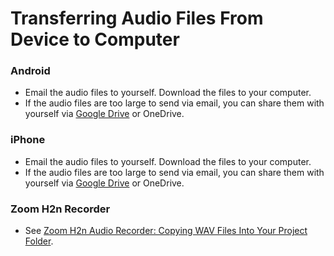 # Transferring Audio Files From Device to Computer

### Android&#x20;

* Email the audio files to yourself. Download the files to your computer.
* If the audio files are too large to send via email, you can share them with yourself via [Google Drive](https://jjloomis.gitbook.io/google-and-youtube-basics/) or OneDrive.

### iPhone&#x20;

* Email the audio files to yourself. Download the files to your computer.
* If the audio files are too large to send via email, you can share them with yourself via [Google Drive](https://jjloomis.gitbook.io/google-and-youtube-basics/) or OneDrive.

### Zoom H2n Recorder

* See [Zoom H2n Audio Recorder: Copying WAV Files Into Your Project Folder](https://jjloomis.gitbook.io/zoom-h2n-audio-recorder/copying-wav-files-into-project-folder).

